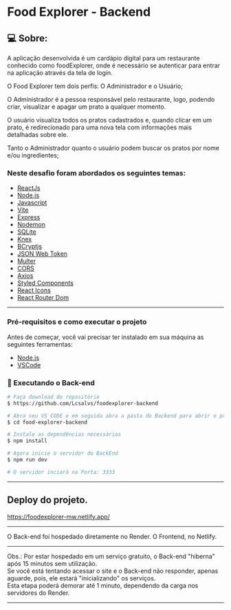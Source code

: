 # Food Explorer - Backend

## 💻 Sobre:

A aplicação desenvolvida é um cardápio digital para um restaurante conhecido como foodExplorer, onde é necessário se autenticar para entrar na aplicação através da tela de login.

O Food Explorer tem dois perfis: O Administrador e o Usuário;

O Administrador é a pessoa responsável pelo restaurante, logo, podendo criar, visualizar e apagar um prato a qualquer momento.

O usuário visualiza todos os pratos cadastrados e, quando clicar em um prato, é redirecionado para uma nova tela com informações mais detalhadas sobre ele.

Tanto o Administrador quanto o usuário podem buscar os pratos por nome e/ou ingredientes;

### Neste desafio foram abordados os seguintes temas:

- [ReactJs](https://reactjs.org)
- [Node.js](https://nodejs.org/en/)
- [Javascript](https://developer.mozilla.org/pt-BR/docs/Web/JavaScript)
- [Vite](https://vitejs.dev/)
- [Express](https://expressjs.com)
- [Nodemon](https://nodemon.io/)
- [SQLite](https://www.sqlite.org/index.html)
- [Knex](https://knexjs.org/)
- [BCryptjs](https://www.npmjs.com/package/bcryptjs)
- [JSON Web Token](https://www.npmjs.com/package/jsonwebtoken)
- [Multer](https://www.npmjs.com/package/multer)
- [CORS](https://www.npmjs.com/package/cors)
- [Axios](https://www.npmjs.com/package/axios)
- [Styled Components](https://styled-components.com/)
- [React Icons](https://react-icons.github.io/react-icons/)
- [React Router Dom](https://react-icons.github.io/react-icons/)

---

### Pré-requisitos e como executar o projeto

Antes de começar, você vai precisar ter instalado em sua máquina as seguintes ferramentas:

- [Node.js](https://nodejs.org/en/)
- [VSCode](https://code.visualstudio.com/)

### 🚧 Executando o Back-end

```bash
# Faça download do repositório
$ https://github.com/Lcsalvs/foodexplorer-backend

# Abra seu VS CODE e em seguida abra a pasta do Backend para abrir o projeto
$ cd food-explorer-backend

# Instale as dependências necessárias
$ npm install

# Agora inicie o servidor do BackEnd
$ npm run dev

# O servidor inciará na Porta: 3333
```

---

## Deploy do projeto.

https://foodexplorer-mw.netlify.app/

---

O Back-end foi hospedado diretamente no Render. O Frontend, no Netlify.

---

Obs.: Por estar hospedado em um serviço gratuito, o Back-end "hiberna" após 15 minutos sem utilização.
<br>
Se você está tentando acessar o site e o Back-end não responder, apenas aguarde, pois, ele estará "inicializando" os serviços.
<br>
Esta etapa poderá demorar até 1 minuto, dependendo da carga nos servidores do Render.

---
